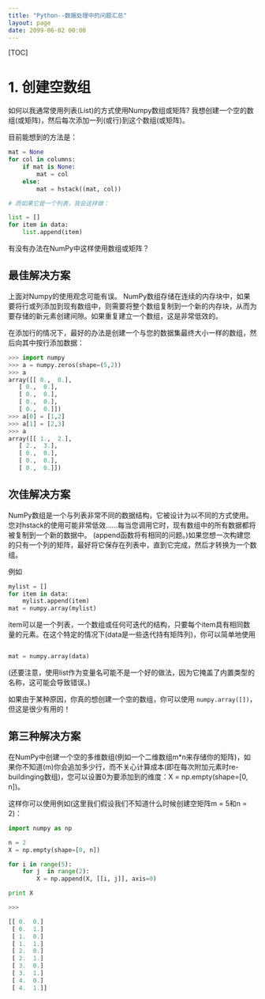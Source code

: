 ```yaml
---
title: "Python--数据处理中的问题汇总"
layout: page
date: 2099-06-02 00:00
---
```


[TOC]
# 1. 创建空数组

如何以我通常使用列表(List)的方式使用Numpy数组或矩阵? 我想创建一个空的数组(或矩阵)，然后每次添加一列(或行)到这个数组(或矩阵)。

目前能想到的方法是：
```python
mat = None
for col in columns:
    if mat is None:
        mat = col
    else:
        mat = hstack((mat, col))

# 而如果它是一个列表，我会这样做：

list = []
for item in data:
    list.append(item)
```
有没有办法在NumPy中这样使用数组或矩阵？

## 最佳解决方案
上面对Numpy的使用观念可能有误。 NumPy数组存储在连续的内存块中，如果要将行或列添加到现有数组中，则需要将整个数组复制到一个新的内存块，从而为要存储的新元素创建间隙。如果重复建立一个数组，这是非常低效的。

在添加行的情况下，最好的办法是创建一个与您的数据集最终大小一样的数组，然后向其中按行添加数据：
```python
>>> import numpy
>>> a = numpy.zeros(shape=(5,2))
>>> a
array([[ 0.,  0.],
   [ 0.,  0.],
   [ 0.,  0.],
   [ 0.,  0.],
   [ 0.,  0.]])
>>> a[0] = [1,2]
>>> a[1] = [2,3]
>>> a
array([[ 1.,  2.],
   [ 2.,  3.],
   [ 0.,  0.],
   [ 0.,  0.],
   [ 0.,  0.]])
```
## 次佳解决方案
NumPy数组是一个与列表非常不同的数据结构，它被设计为以不同的方式使用。您对hstack的使用可能非常低效......每当您调用它时，现有数组中的所有数据都将被复制到一个新的数据中。 (append函数将有相同的问题。)如果您想一次构建您的只有一个列的矩阵，最好将它保存在列表中，直到它完成，然后才转换为一个数组。

例如

```python
mylist = []
for item in data:
    mylist.append(item)
mat = numpy.array(mylist)
```
item可以是一个列表，一个数组或任何可迭代的结构，只要每个item具有相同数量的元素。在这个特定的情况下(data是一些迭代持有矩阵列)，你可以简单地使用

```python

mat = numpy.array(data)

```
(还要注意，使用list作为变量名可能不是一个好的做法，因为它掩盖了内置类型的名称，这可能会导致错误。)

如果由于某种原因，你真的想创建一个空的数组，你可以使用 `numpy.array([])`，但这是很少有用的！

## 第三种解决方案
在NumPy中创建一个空的多维数组(例如一个二维数组m*n来存储你的矩阵)，如果你不知道(m)你会追加多少行，而不关心计算成本(即在每次附加元素时re-buildinging数组)，您可以设置0为要添加到的维度：X = np.empty(shape=[0, n])。

这样你可以使用例如(这里我们假设我们不知道什么时候创建空矩阵m = 5和n = 2)：
```python
import numpy as np

n = 2
X = np.empty(shape=[0, n])

for i in range(5):
    for j  in range(2):
        X = np.append(X, [[i, j]], axis=0)

print X

>>>

[[ 0.  0.]
 [ 0.  1.]
 [ 1.  0.]
 [ 1.  1.]
 [ 2.  0.]
 [ 2.  1.]
 [ 3.  0.]
 [ 3.  1.]
 [ 4.  0.]
 [ 4.  1.]]
```